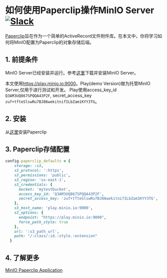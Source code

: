 # 如何使用Paperclip操作MinIO Server [![Slack](https://slack.minio.io/slack?type=svg)](https://slack.minio.io)

[Paperclip](https://github.com/thoughtbot/paperclip)旨在作为一个简单的ActiveRecord文件附件库。在本文中，你将学习如何将MinIO配置为Paperclip的对象存储后端。

## 1. 前提条件

MinIO Server已经安装并运行。参考[这里](https://docs.minio.io/docs/minio-quickstart-guide)下载并安装MinIO Server。

本文使用<https://play.minio.io:9000>。Play(demo Version)做为托管MinIO Server,仅用于进行测试和开发。
Play使用access_key_id ``Q3AM3UQ867SPQQA43P2F``, secret_access_key ``zuf+tfteSlswRu7BJ86wekitnifILbZam1KYY3TG``。

## 2. 安装

从[这里](https://github.com/thoughtbot/paperclip)安装Paperclip

## 3. Paperclip存储配置

```ruby
config.paperclip_defaults = {
    storage: :s3,
    s3_protocol: ':https',
    s3_permissions: 'public',
    s3_region: 'us-east-1',     
    s3_credentials: {
      bucket: 'mytestbucket',
      access_key_id: 'Q3AM3UQ867SPQQA43P2F',
      secret_access_key: 'zuf+tfteSlswRu7BJ86wekitnifILbZam1KYY3TG',
    },
    s3_host_name: 'play.minio.io:9000',
    s3_options: {
      endpoint: "https://play.minio.io:9000",
      force_path_style: true
    },
    url: ':s3_path_url',
    path: "/:class/:id.:style.:extension"
  }
```

## 4. 了解更多
 [MinIO Paperclip Application](https://github.com/sadysnaat/minio-paperclip)
